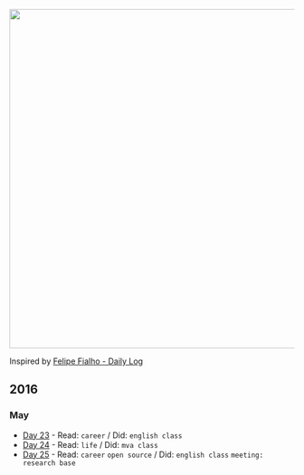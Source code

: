 
<p align="center"><img src="https://66.media.tumblr.com/90a4e19e90f7a077c998fe778a9aa617/tumblr_o7phll4Lzi1vnlnoto1_1280.png" width="600"></p>

Inspired by [Felipe Fialho - Daily Log](//github.com/LFeh/dailylog)

## 2016

### May

- [Day 23](log/2016-05-23.md) - Read: `career` / Did: `english class`
- [Day 24](log/2016-05-24.md) - Read: `life` / Did: `mva class`
- [Day 25](log/2016-05-25.md) - Read: `career` `open source` / Did: `english class` `meeting: research base`

